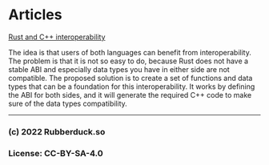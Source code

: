 # Articles

[Rust and C++ interoperability](https://slint-ui.com/blog/rust-and-cpp.html)

The idea is that users of both languages can benefit from interoperability. The problem is that it is not so easy to do, because Rust does not have a stable ABI and especially data types you have in either side are not compatible. The proposed solution is to create a set of functions and data types that can be a foundation for this interoperability.
It works by defining the ABI for both sides, and it will generate the required C++ code to make sure of the data types compatibility.

---
### (c) 2022 Rubberduck.so
### License: CC-BY-SA-4.0
